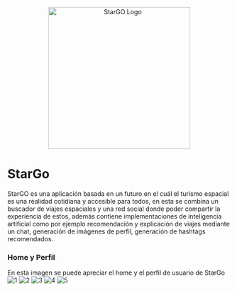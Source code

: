 <p align="center">
  <a href="https://themer.dev">
    <img src="https://github.com/pauwma/StarGo/assets/114858315/d1b8da14-3567-42fc-8842-ab2c594ccc75" width="320" alt="StarGO Logo" />
  </a>
</p>

# StarGo
StarGO es una aplicación basada en un futuro en el cuál el turismo espacial es una realidad cotidiana y accesible para todos, en esta se combina un buscador de viajes espaciales y una red social donde poder compartir la experiencia de estos, además contiene implementaciones de inteligencia artificial como por ejemplo recomendación y explicación de viajes mediante un chat, generación de imágenes de perfil, generación de hashtags recomendados.

### Home y Perfil
En esta imagen se puede apreciar el home y el perfil de usuario de StarGo
![1](https://github.com/pauwma/StarGo/assets/114858315/61ec2ab7-6a28-46b6-9a41-6508a526d337)
![2](https://github.com/pauwma/StarGo/assets/114858315/1f3eb06e-91b0-4749-8bfb-929a396a8d9e)
![3](https://github.com/pauwma/StarGo/assets/114858315/b6aad1c6-03c4-4410-bf6c-2f0604813a7c)
![4](https://github.com/pauwma/StarGo/assets/114858315/cd160968-df51-4b79-9c5a-ea0b3861c9f6)
![5](https://github.com/pauwma/StarGo/assets/114858315/98ae5185-089f-4b35-9a74-28a21f7fbd3f)
